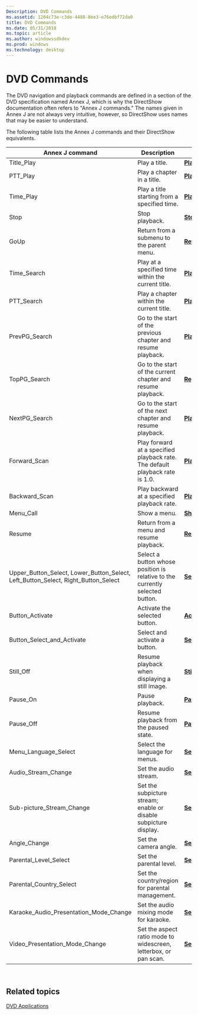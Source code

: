 ```yaml
---
Description: DVD Commands
ms.assetid: 1204c73e-c3de-4488-8ee3-e76edbf72da0
title: DVD Commands
ms.date: 05/31/2018
ms.topic: article
ms.author: windowssdkdev
ms.prod: windows
ms.technology: desktop
---
```


# DVD Commands

The DVD navigation and playback commands are defined in a section of the DVD specification named Annex J, which is why the DirectShow documentation often refers to "Annex J commands." The names given in Annex J are not always very intuitive, however, so DirectShow uses names that may be easier to understand.

The following table lists the Annex J commands and their DirectShow equivalents.



| Annex J command                                                                           | Description                                                                  | IDvdControl2 method                                                                           |
|-------------------------------------------------------------------------------------------|------------------------------------------------------------------------------|-----------------------------------------------------------------------------------------------|
| Title\_Play                                                                               | Play a title.                                                                | [**PlayTitle**](/windows/win32/Strmif/nf-strmif-idvdcontrol2-playtitle?branch=master)                                                   |
| PTT\_Play                                                                                 | Play a chapter in a title.                                                   | [**PlayChapterInTitle**](/windows/win32/Strmif/nf-strmif-idvdcontrol2-playchapterintitle?branch=master)                                 |
| Time\_Play                                                                                | Play a title starting from a specified time.                                 | [**PlayAtTimeInTitle**](/windows/win32/Strmif/nf-strmif-idvdcontrol2-playattimeintitle?branch=master)                                   |
| Stop                                                                                      | Stop playback.                                                               | [**Stop**](/windows/win32/Strmif/nf-strmif-idvdcontrol2-stop?branch=master)                                                             |
| GoUp                                                                                      | Return from a submenu to the parent menu.                                    | [**ReturnFromSubmenu**](/windows/win32/Strmif/nf-strmif-idvdcontrol2-returnfromsubmenu?branch=master)                                   |
| Time\_Search                                                                              | Play at a specified time within the current title.                           | [**PlayAtTime**](/windows/win32/Strmif/nf-strmif-idvdcontrol2-playattime?branch=master)                                                 |
| PTT\_Search                                                                               | Play a chapter within the current title.                                     | [**PlayChapter**](/windows/win32/Strmif/nf-strmif-idvdcontrol2-playchapter?branch=master)                                               |
| PrevPG\_Search                                                                            | Go to the start of the previous chapter and resume playback.                 | [**PlayPrevChapter**](/windows/win32/Strmif/nf-strmif-idvdcontrol2-playprevchapter?branch=master)                                       |
| TopPG\_Search                                                                             | Go to the start of the current chapter and resume playback.                  | [**ReplayChapter**](/windows/win32/Strmif/nf-strmif-idvdcontrol2-replaychapter?branch=master)                                           |
| NextPG\_Search                                                                            | Go to the start of the next chapter and resume playback.                     | [**PlayNextChapter**](/windows/win32/Strmif/nf-strmif-idvdcontrol2-playnextchapter?branch=master)                                       |
| Forward\_Scan                                                                             | Play forward at a specified playback rate. The default playback rate is 1.0. | [**PlayForwards**](/windows/win32/Strmif/nf-strmif-idvdcontrol2-playforwards?branch=master)                                             |
| Backward\_Scan                                                                            | Play backward at a specified playback rate.                                  | [**PlayBackwards**](/windows/win32/Strmif/nf-strmif-idvdcontrol2-playbackwards?branch=master)                                           |
| Menu\_Call                                                                                | Show a menu.                                                                 | [**ShowMenu**](/windows/win32/Strmif/nf-strmif-idvdcontrol2-showmenu?branch=master)                                                     |
| Resume                                                                                    | Return from a menu and resume playback.                                      | [**Resume**](/windows/win32/Strmif/nf-strmif-idvdcontrol2-resume?branch=master)                                                         |
| Upper\_Button\_Select, Lower\_Button\_Select, Left\_Button\_Select, Right\_Button\_Select | Select a button whose position is relative to the currently selected button. | [**SelectButton**](/windows/win32/Strmif/nf-strmif-idvdcontrol2-selectbutton?branch=master)                                             |
| Button\_Activate                                                                          | Activate the selected button.                                                | [**ActivateButton**](/windows/win32/Strmif/nf-strmif-idvdcontrol2-activatebutton?branch=master)                                         |
| Button\_Select\_and\_Activate                                                             | Select and activate a button.                                                | [**SelectAndActivateButton**](/windows/win32/Strmif/nf-strmif-idvdcontrol2-selectandactivatebutton?branch=master)                       |
| Still\_Off                                                                                | Resume playback when displaying a still image.                               | [**StillOff**](/windows/win32/Strmif/nf-strmif-idvdcontrol2-stilloff?branch=master)                                                     |
| Pause\_On                                                                                 | Pause playback.                                                              | [**Pause**](/windows/win32/Strmif/nf-strmif-idvdcontrol2-pause?branch=master)                                                           |
| Pause\_Off                                                                                | Resume playback from the paused state.                                       | [**Pause**](/windows/win32/Strmif/nf-strmif-idvdcontrol2-pause?branch=master)                                                           |
| Menu\_Language\_Select                                                                    | Select the language for menus.                                               | [**SelectDefaultMenuLanguage**](/windows/win32/Strmif/nf-strmif-idvdcontrol2-selectdefaultmenulanguage?branch=master)                   |
| Audio\_Stream\_Change                                                                     | Set the audio stream.                                                        | [**SelectAudioStream**](/windows/win32/Strmif/nf-strmif-idvdcontrol2-selectaudiostream?branch=master)                                   |
| Sub-picture\_Stream\_Change                                                               | Set the subpicture stream; enable or disable subpicture display.             | [**SelectSubpictureStream**](/windows/win32/Strmif/nf-strmif-idvdcontrol2-selectsubpicturestream?branch=master)                         |
| Angle\_Change                                                                             | Set the camera angle.                                                        | [**SelectAngle**](/windows/win32/Strmif/nf-strmif-idvdcontrol2-selectangle?branch=master)                                               |
| Parental\_Level\_Select                                                                   | Set the parental level.                                                      | [**SelectParentalLevel**](/windows/win32/Strmif/nf-strmif-idvdcontrol2-selectparentallevel?branch=master)                               |
| Parental\_Country\_Select                                                                 | Set the country/region for parental management.                              | [**SelectParentalCountry**](/windows/win32/Strmif/nf-strmif-idvdcontrol2-selectparentalcountry?branch=master)                           |
| Karaoke\_Audio\_Presentation\_Mode\_Change                                                | Set the audio mixing mode for karaoke.                                       | [**SelectKaraokeAudioPresentationMode**](/windows/win32/Strmif/nf-strmif-idvdcontrol2-selectkaraokeaudiopresentationmode?branch=master) |
| Video\_Presentation\_Mode\_Change                                                         | Set the aspect ratio mode to widescreen, letterbox, or pan scan.             | [**SelectVideoModePreference**](/windows/win32/Strmif/nf-strmif-idvdcontrol2-selectvideomodepreference?branch=master)                   |



 

## Related topics

<dl> <dt>

[DVD Applications](dvd-applications.md)
</dt> </dl>

 

 



